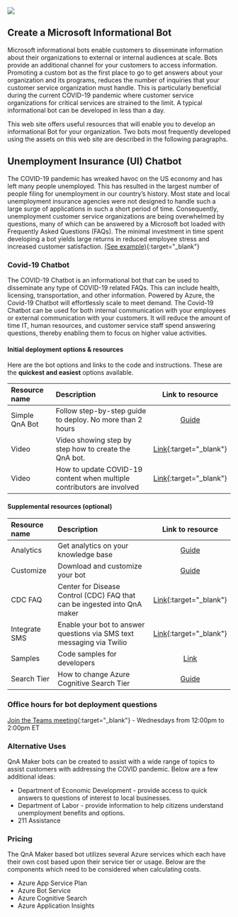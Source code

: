 <a href="https://www.microsoft.com"><img src="https://img-prod-cms-rt-microsoft-com.akamaized.net/cms/api/am/imageFileData/RE1Mu3b?ver=5c31"></a>

## Create a Microsoft Informational Bot
Microsoft informational bots enable customers to disseminate information about their organizations to external or internal audiences at scale. Bots provide an additional channel for your customers to access information. Promoting a custom bot as the first place to go to get answers about your organization and its programs, reduces the number of inquiries that your customer service organization must handle. This is particularly beneficial during the current COVID-19 pandemic where customer service organizations for critical services are strained to the limit. A typical informational bot can be developed in less than a day.

This web site offers useful resources that will enable you to develop an informational Bot for your organization. Two bots most frequently developed using the assets on this web site are described in the following paragraphs.

## Unemployment Insurance (UI) Chatbot
The COVID-19 pandemic has wreaked havoc on the US economy and has left many people unemployed. This has resulted in the largest number of people filing for unemployment in our country’s history. Most state and local unemployment insurance agencies were not designed to handle such a large surge of applications in such a short period of time. Consequently, unemployment customer service organizations are being overwhelmed by questions, many of which can be answered by a Microsoft bot loaded with Frequently Asked Questions (FAQs). The minimal investment in time spent developing a bot yields large returns in reduced employee stress and increased customer satisfaction. [(See example)](https://esd.wa.gov/newsroom/covid-19){:target="_blank"}

### Covid-19 Chatbot
The COVID-19 Chatbot is an informational bot that can be used to disseminate any type of COVID-19 related FAQs. This can include health, licensing, transportation, and other information. Powered by Azure, the Covid-19 Chatbot will effortlessly scale to meet demand. The Covid-19 Chatbot can be used for both internal communication with your employees or external communication with your customers. It will reduce the amount of time IT, human resources, and customer service staff spend answering questions, thereby enabling them to focus on higher value activities. 

#### Initial deployment options & resources
Here are the bot options and links to the code and instructions. These are the **quickest and easiest** options available.

| Resource name | Description                                                                  | Link to resource | 
| :-------------| :--------------------------------------------------------------------------- | :--------------: |
| Simple QnA Bot| Follow step-by-step guide to deploy. No more than 2 hours                    | [Guide](docs/quick-start.md) |
| Video         | Video showing step by step how to create the QnA bot.                        | [Link](https://youtu.be/1c-3sjNNRhw){:target="_blank"} |
| Video         | How to update COVID-19 content when multiple contributors are involved       | [Link](https://youtu.be/ikQSP5Er-CE){:target="_blank"} |


#### Supplemental resources (optional)

| Resource name | Description                                                                  | Link to resource | 
| :-------------| :--------------------------------------------------------------------------- | :--------------: |
| Analytics     | Get analytics on your knowledge base                                         | [Guide](docs/telemetry-analytics.md) |
| Customize     | Download and customize your bot                                              | [Guide](docs/customize-bot.md) |
| CDC FAQ       | Center for Disease Control (CDC) FAQ that can be ingested into QnA maker | [Link](https://www.cdc.gov/coronavirus/2019-ncov/faq.html){:target="_blank"} |
| Integrate SMS | Enable your bot to answer questions via SMS text messaging via Twilio | [Link](https://docs.microsoft.com/en-us/azure/bot-service/bot-service-channel-connect-twilio?view=azure-bot-service-4.0){:target="_blank"}
| Samples       | Code samples for developers       | [Link](https://github.com/microsoft/slg-covid-bot/tree/master/samples) |
| Search Tier   | How to change Azure Cognitive Search Tier | [Guide](docs/ChangeSearchTier.md)

### Office hours for bot deployment questions
[Join the Teams meeting](https://teams.microsoft.com/l/meetup-join/19%3ameeting_OTUyOGFlNzUtNjdmMi00YjM0LTkzZjctNzAzOGI5OWUwNTI4%40thread.v2/0?context=%7b%22Tid%22%3a%2272f988bf-86f1-41af-91ab-2d7cd011db47%22%2c%22Oid%22%3a%2245034998-ff14-46b2-8930-a81239a16800%22%7d){:target="_blank"} - Wednesdays from 12:00pm to 2:00pm ET

### Alternative Uses
QnA Maker bots can be created to assist with a wide range of topics to assist customers with addressing the COVID pandemic.  Below are a few additional ideas:

* Department of Economic Development - provide access to quick answers to questions of interest to local businesses.
* Department of Labor - provide information to help citizens understand unemployment benefits and options.
* 211 Assistance

### Pricing
The QnA Maker based bot utilizes several Azure services which each have their own cost based upon their service tier or usage. Below are the components which need to be considered when calculating costs.

* Azure App Service Plan
* Azure Bot Service
* Azure Cognitive Search
* Azure Application Insights  
